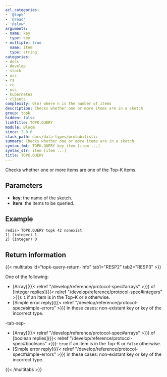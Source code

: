 ```yaml
---
acl_categories:
- '@topk'
- '@read'
- '@slow'
arguments:
- name: key
  type: key
- multiple: true
  name: item
  type: string
categories:
- docs
- develop
- stack
- oss
- rs
- rc
- oss
- kubernetes
- clients
complexity: O(n) where n is the number of items
description: Checks whether one or more items are in a sketch
group: topk
hidden: false
linkTitle: TOPK.QUERY
module: Bloom
since: 2.0.0
stack_path: docs/data-types/probabilistic
summary: Checks whether one or more items are in a sketch
syntax_fmt: TOPK.QUERY key item [item ...]
syntax_str: item [item ...]
title: TOPK.QUERY
---
```

Checks whether one or more items are one of the Top-K items.

## Parameters

* **key**: the name of the sketch.
* **item**: the items to be queried.

## Example

```
redis> TOPK.QUERY topk 42 nonexist
1) (integer) 1
2) (integer) 0
```

## Return information

{{< multitabs id=“topk-query-return-info" 
    tab1="RESP2" 
    tab2="RESP3" >}}

One of the following:

* [Array]({{< relref "/develop/reference/protocol-spec#arrays" >}}) of [integer replies]({{< relref "/develop/reference/protocol-spec#integers" >}}): `1` if an item is in the Top-K or `0` otherwise.
* [Simple error reply]({{< relref "/develop/reference/protocol-spec#simple-errors" >}}) in these cases: non-existant key or key of the incorrect type.

-tab-sep-

* [Array]({{< relref "/develop/reference/protocol-spec#arrays" >}}) of [boolean replies]({{< relref "/develop/reference/protocol-spec#booleans" >}}): `true` if an item is in the Top-K or `false` otherwise.
* [Simple error reply]({{< relref "/develop/reference/protocol-spec#simple-errors" >}}) in these cases: non-existant key or key of the incorrect type.

{{< /multitabs >}}
